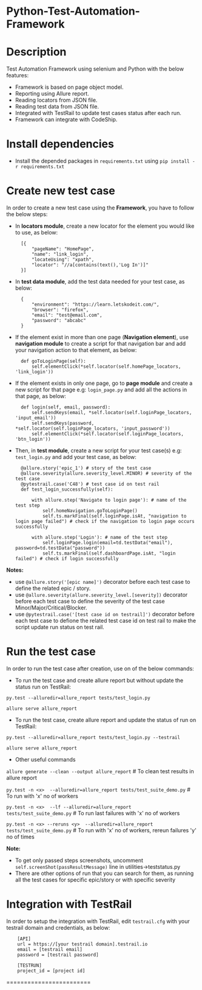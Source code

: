 # Python-Test-Automation-Framework

# Description

Test Automation Framework using selenium and Python with the below features:

- Framework is based on page object model.
- Reporting using Allure report.
- Reading locators from JSON file.
- Reading test data from JSON file.
- Integrated with TestRail to update test cases status after each run.
- Framework can integrate with CodeShip.

# Install dependencies

- Install the depended packages in `requirements.txt` using `pip install -r requirements.txt`

# Create new test case

In order to create a new test case using the **Framework**, you have to follow the below steps:

- In **locators module**, create a new locator for the element you would like to use, as below:


        [{
            "pageName": "HomePage",
            "name": "link_login",
            "locateUsing": "xpath",
            "locator": "//a[contains(text(),'Log In')]"
        }]

- In **test data module**, add the test data needed for your test case, as below:

        {
            "environment": "https://learn.letskodeit.com/",
            "browser": "firefox",
            "email": "test@email.com",
            "password": "abcabc"
        }

* If the element exist in more than one page (**Navigation element**), use **navigation module** to create a script for that navigation bar and add your navigation action to that element, as below:

        def goToLoginPage(self):
            self.elementClick(*self.locator(self.homePage_locators, 'link_login'))

* If the element exists in only one page, go to **page module** and create a new script for that page e.g: `login_page.py` and add all the actions in that page, as below:

        def login(self, email, password):
            self.sendKeys(email, *self.locator(self.loginPage_locators, 'input_email'))
            self.sendKeys(password, *self.locator(self.loginPage_locators, 'input_password'))
            self.elementClick(*self.locator(self.loginPage_locators, 'btn_login'))

* Then, in **test module**, create a new script for your test case(s) e.g: `test_login.py` and add your test case, as below:

        @allure.story('epic_1') # story of the test case
        @allure.severity(allure.severity_level.MINOR) # severity of the test case
        @pytestrail.case('C48') # test case id on test rail
        def test_login_successfully(self):

            with allure.step('Navigate to login page'): # name of the test step
                self.homeNavigation.goToLoginPage()
                self.ts.markFinal(self.loginPage.isAt, "navigation to login page failed") # check if the navigation to login page occurs successfully

            with allure.step('Login'): # name of the test step
                self.loginPage.login(email=td.testData("email"), password=td.testData("password"))
                self.ts.markFinal(self.dashboardPage.isAt, "login failed") # check if login successfully

**Notes:**

- use `@allure.story('[epic name]')` decorator before each test case to define the related epic / story.
- use `@allure.severity(allure.severity_level.[severity])` decorator before each test case to define the severity of the test case Minor/Major/Critical/Blocker.
- use `@pytestrail.case('[test case id on testrail]')` decorator before each test case to defione the related test case id on test rail to make the script update run status on test rail.

# Run the test case

In order to run the test case after creation, use on of the below commands:

- To run the test case and create allure report but without update the status run on TestRail:

`py.test --alluredir=allure_report tests/test_login.py`

`allure serve allure_report`

- To run the test case, create allure report and update the status of run on TestRail:

`py.test --alluredir=allure_report tests/test_login.py --testrail`

`allure serve allure_report`

- Other useful commands

`allure generate --clean --output allure_report` # To clean test results in allure report

`py.test -n <x>  --alluredir=allure_report tests/test_suite_demo.py` # To run with 'x' no of workers

`py.test -n <x>  --lf --alluredir=allure_report tests/test_suite_demo.py` # To run last failures with 'x' no of workers

`py.test -n <x> --reruns <y>  --alluredir=allure_report tests/test_suite_demo.py` # To run with 'x' no of workers, rereun failures 'y' no of times


**Note:**

- To get only passed steps screenshots, uncomment `self.screenShot(passResultMessage)` line in utilities->teststatus.py
- There are other options of run that you can search for them, as running all the test cases for specific epic/story or with specific severity

# Integration with TestRail

In order to setup the integration with TestRail, edit `testrail.cfg` with your testrail domain and credentials, as below:

        [API]
        url = https://[your testrail domain].testrail.io
        email = [testrail email]
        password = [testrail password]

        [TESTRUN]
        project_id = [project id]

========================

